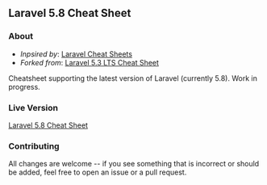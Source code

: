 ## Laravel 5.8 Cheat Sheet

### About
- *Inpsired by*: [Laravel Cheat Sheets](https://github.com/jesseobrien/laravel-cheatsheet)
- *Forked from*: [Laravel 5.3 LTS Cheat Sheet](https://github.com/mclxly/laravel5-cheatsheet)

Cheatsheet supporting the latest version of Laravel (currently 5.8). Work in progress.

### Live Version
[Laravel 5.8 Cheat Sheet](https://bachhuberdesign.github.io/laravel-cheatsheet)

### Contributing
All changes are welcome -- if you see something that is incorrect or should be added, feel free to open an issue or a pull request.
